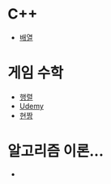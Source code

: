 # C++
- [배열](https://github.com/uniye/Jusin/tree/main/23/07)

# 게임 수학
- [행렬](https://github.com/uniye/gameMath/tree/main/DU)
- [Udemy](https://github.com/uniye/gameMath/tree/main/Ud)
- [현짱]()

# 알고리즘 이론...
- []()
